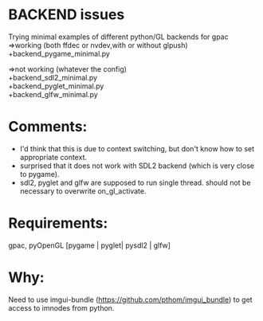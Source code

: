 BACKEND issues
==============
Trying minimal examples of different python/GL backends for gpac
=>working (both ffdec or nvdev,with or without glpush)  
+backend_pygame_minimal.py  

=>not working (whatever the config)  
+backend_sdl2_minimal.py  
+backend_pyglet_minimal.py  
+backend_glfw_minimal.py  

Comments:
=========
+ I'd think that this is due to context switching, but don't know how to set appropriate context.  
+ surprised that it does not work with SDL2 backend (which is very close to pygame).  
+ sdl2, pyglet and glfw are supposed to run single thread. should not be necessary to overwrite on_gl_activate.  

Requirements:
=============
gpac, pyOpenGL [pygame | pyglet| pysdl2 | glfw]  

Why:
====
Need to use imgui-bundle (https://github.com/pthom/imgui_bundle) to get access to imnodes from python.
